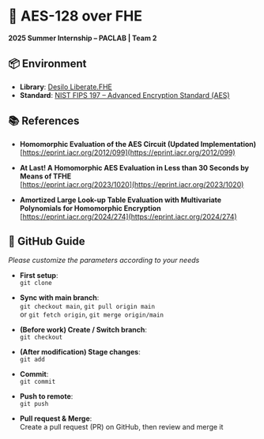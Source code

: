 # 🔐 AES-128 over FHE  
**2025 Summer Internship – PACLAB | Team 2**

## 📦 Environment  
- **Library**: [Desilo Liberate.FHE](https://fhe.desilo.dev/latest/)  
- **Standard**: [NIST FIPS 197 – Advanced Encryption Standard (AES)](https://doi.org/10.6028/NIST.FIPS.197-upd1)

## 📚 References  

- **Homomorphic Evaluation of the AES Circuit (Updated Implementation)**  
   [https://eprint.iacr.org/2012/099](https://eprint.iacr.org/2012/099)

- **At Last! A Homomorphic AES Evaluation in Less than 30 Seconds by Means of TFHE**  
   [https://eprint.iacr.org/2023/1020](https://eprint.iacr.org/2023/1020)

- **Amortized Large Look-up Table Evaluation with Multivariate Polynomials for Homomorphic Encryption**  
   [https://eprint.iacr.org/2024/274](https://eprint.iacr.org/2024/274)

## 🤝 GitHub Guide  

*Please customize the parameters according to your needs*

- **First setup**:  
  `git clone`

- **Sync with main branch**:  
  `git checkout main`, `git pull origin main`  
  or
  `git fetch origin`, `git merge origin/main`

- **(Before work) Create / Switch branch**:  
  `git checkout`

- **(After modification) Stage changes**:  
  `git add`

- **Commit**:  
  `git commit`

- **Push to remote**:  
  `git push`

- **Pull request & Merge**:  
  Create a pull request (PR) on GitHub, then review and merge it

